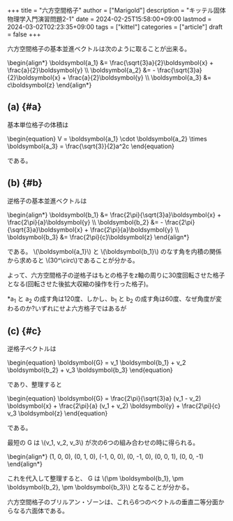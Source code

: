 +++
title = "六方空間格子"
author = ["Marigold"]
description = "キッテル固体物理学入門演習問題2-1"
date = 2024-02-25T15:58:00+09:00
lastmod = 2024-03-02T02:23:35+09:00
tags = ["kittel"]
categories = ["article"]
draft = false
+++

六方空間格子の基本並進ベクトルは次のように取ることが出来る。

<!--more-->

\begin{align\*}
\boldsymbol{a\_1} &=   \frac{\sqrt{3}a}{2}\boldsymbol{x} + \frac{a}{2}\boldsymbol{y} \\\\
\boldsymbol{a\_2} &= - \frac{\sqrt{3}a}{2}\boldsymbol{x} + \frac{a}{2}\boldsymbol{y} \\\\
\boldsymbol{a\_3} &=   c\boldsymbol{z}
\end{align\*}


## (a) {#a}

基本単位格子の体積は

\begin{equation}
V = \boldsymbol{a\_1} \cdot \boldsymbol{a\_2} \times \boldsymbol{a\_3} = \frac{\sqrt{3}}{2}a^2c
\end{equation}

である。


## (b) {#b}

逆格子の基本並進ベクトルは

\begin{align\*}
\boldsymbol{b\_1} &=   \frac{2\pi}{\sqrt{3}a}\boldsymbol{x} + \frac{2\pi}{a}\boldsymbol{y} \\\\
\boldsymbol{b\_2} &= - \frac{2\pi}{\sqrt{3}a}\boldsymbol{x} + \frac{2\pi}{a}\boldsymbol{y} \\\\
\boldsymbol{b\_3} &=   \frac{2\pi}{c}\boldsymbol{z}
\end{align\*}

である。 \\(\boldsymbol{a\_1}\\) と \\(\boldsymbol{b\_1}\\) のなす角を内積の関係から求めると
\\(30^\circ\\)であることが分かる。

よって、六方空間格子の逆格子はもとの格子をz軸の周りに30度回転させた格子となる(回転させた後拡大収縮の操作を行った格子)。

\*a<sub>1</sub> と a<sub>2</sub> の成す角は120度、しかし、b<sub>1</sub> と b<sub>2</sub> の成す角は60度、なぜ角度が変わるのか?いずれにせよ六方格子ではあるが


## (c) {#c}

逆格子ベクトルは

\begin{equation}
\boldsymbol{G} = v\_1 \boldsymbol{b\_1} + v\_2 \boldsymbol{b\_2} + v\_3 \boldsymbol{b\_3}
\end{equation}

であり、整理すると

\begin{equation}
\boldsymbol{G} = \frac{2\pi}{\sqrt{3}a} (v\_1 - v\_2) \boldsymbol{x}
               + \frac{2\pi}{a} (v\_1 + v\_2) \boldsymbol{y}
               + \frac{2\pi}{c} v\_3 \boldsymbol{z}
\end{equation}

である。

最短の G は \\(v\_1, v\_2, v\_3\\) が次の6つの組み合わせの時に得られる。

\begin{align\*}
(1, 0, 0), (0, 1, 0), (-1, 0, 0), (0, -1, 0), (0, 0, 1), (0, 0, -1)
\end{align\*}

これを代入して整理すると、 G は
\\(\pm \boldsymbol{b\_1}, \pm \boldsymbol{b\_2}, \pm \boldsymbol{b\_3}\\)
となることが分かる。

六方空間格子のブリルアン・ゾーンは、これら6つのベクトルの垂直二等分面からなる六面体である。
